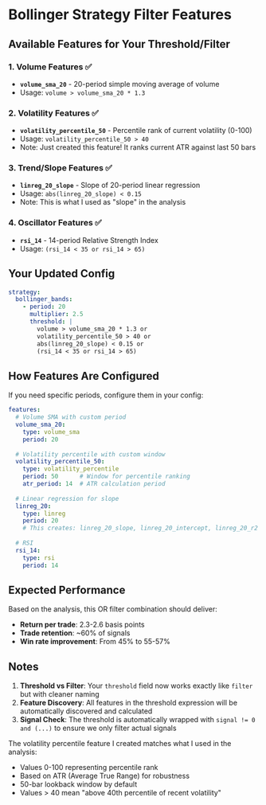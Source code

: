 # Bollinger Strategy Filter Features

## Available Features for Your Threshold/Filter

### 1. Volume Features ✅
- **`volume_sma_20`** - 20-period simple moving average of volume
- Usage: `volume > volume_sma_20 * 1.3`

### 2. Volatility Features ✅
- **`volatility_percentile_50`** - Percentile rank of current volatility (0-100)
- Usage: `volatility_percentile_50 > 40`
- Note: Just created this feature! It ranks current ATR against last 50 bars

### 3. Trend/Slope Features ✅
- **`linreg_20_slope`** - Slope of 20-period linear regression
- Usage: `abs(linreg_20_slope) < 0.15`
- Note: This is what I used as "slope" in the analysis

### 4. Oscillator Features ✅
- **`rsi_14`** - 14-period Relative Strength Index
- Usage: `(rsi_14 < 35 or rsi_14 > 65)`

## Your Updated Config

```yaml
strategy:
  bollinger_bands:
    - period: 20
      multiplier: 2.5
      threshold: |
        volume > volume_sma_20 * 1.3 or
        volatility_percentile_50 > 40 or
        abs(linreg_20_slope) < 0.15 or
        (rsi_14 < 35 or rsi_14 > 65)
```

## How Features Are Configured

If you need specific periods, configure them in your config:

```yaml
features:
  # Volume SMA with custom period
  volume_sma_20:
    type: volume_sma
    period: 20
    
  # Volatility percentile with custom window
  volatility_percentile_50:
    type: volatility_percentile
    period: 50      # Window for percentile ranking
    atr_period: 14  # ATR calculation period
    
  # Linear regression for slope
  linreg_20:
    type: linreg
    period: 20
    # This creates: linreg_20_slope, linreg_20_intercept, linreg_20_r2
    
  # RSI
  rsi_14:
    type: rsi
    period: 14
```

## Expected Performance

Based on the analysis, this OR filter combination should deliver:
- **Return per trade**: 2.3-2.6 basis points
- **Trade retention**: ~60% of signals
- **Win rate improvement**: From 45% to 55-57%

## Notes

1. **Threshold vs Filter**: Your `threshold` field now works exactly like `filter` but with cleaner naming
2. **Feature Discovery**: All features in the threshold expression will be automatically discovered and calculated
3. **Signal Check**: The threshold is automatically wrapped with `signal != 0 and (...)` to ensure we only filter actual signals

The volatility percentile feature I created matches what I used in the analysis:
- Values 0-100 representing percentile rank
- Based on ATR (Average True Range) for robustness
- 50-bar lookback window by default
- Values > 40 mean "above 40th percentile of recent volatility"